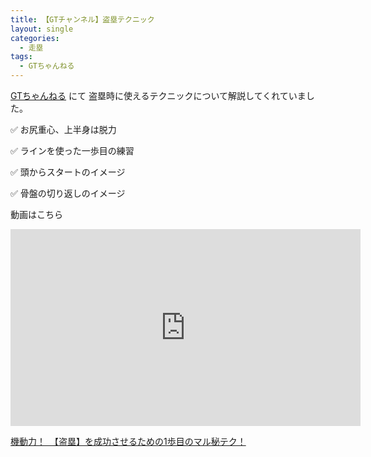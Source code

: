 ```yaml
---
title: 【GTチャンネル】盗塁テクニック
layout: single
categories:
  - 走塁
tags:
  - GTちゃんねる
---
```


[GTちゃんねる](https://www.youtube.com/channel/UCa1I7o-s67S5ms__PuMJbvA) にて 盗塁時に使えるテクニックについて解説してくれていました。

✅ お尻重心、上半身は脱力

✅ ラインを使った一歩目の練習

✅ 頭からスタートのイメージ

✅ 骨盤の切り返しのイメージ

動画はこちら
<iframe width="560" height="315" src="https://www.youtube.com/embed/juxT1FPCzeQ" frameborder="0" allow="accelerometer; autoplay; encrypted-media; gyroscope; picture-in-picture" allowfullscreen></iframe>

[機動力！　【盗塁】を成功させるための1歩目のマル秘テク！](https://youtu.be/juxT1FPCzeQ)